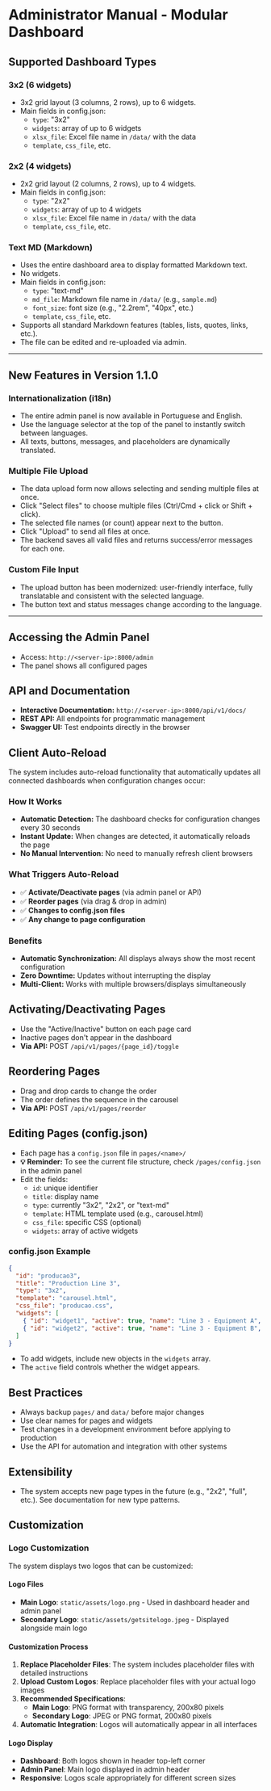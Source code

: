 # Administrator Manual - Modular Dashboard

## Supported Dashboard Types

### 3x2 (6 widgets)
- 3x2 grid layout (3 columns, 2 rows), up to 6 widgets.
- Main fields in config.json:
  - `type`: "3x2"
  - `widgets`: array of up to 6 widgets
  - `xlsx_file`: Excel file name in `/data/` with the data
  - `template`, `css_file`, etc.

### 2x2 (4 widgets)
- 2x2 grid layout (2 columns, 2 rows), up to 4 widgets.
- Main fields in config.json:
  - `type`: "2x2"
  - `widgets`: array of up to 4 widgets
  - `xlsx_file`: Excel file name in `/data/` with the data
  - `template`, `css_file`, etc.

### Text MD (Markdown)
- Uses the entire dashboard area to display formatted Markdown text.
- No widgets.
- Main fields in config.json:
  - `type`: "text-md"
  - `md_file`: Markdown file name in `/data/` (e.g., `sample.md`)
  - `font_size`: font size (e.g., "2.2rem", "40px", etc.)
  - `template`, `css_file`, etc.
- Supports all standard Markdown features (tables, lists, quotes, links, etc.).
- The file can be edited and re-uploaded via admin.

---

## New Features in Version 1.1.0

### Internationalization (i18n)
- The entire admin panel is now available in Portuguese and English.
- Use the language selector at the top of the panel to instantly switch between languages.
- All texts, buttons, messages, and placeholders are dynamically translated.

### Multiple File Upload
- The data upload form now allows selecting and sending multiple files at once.
- Click "Select files" to choose multiple files (Ctrl/Cmd + click or Shift + click).
- The selected file names (or count) appear next to the button.
- Click "Upload" to send all files at once.
- The backend saves all valid files and returns success/error messages for each one.

### Custom File Input
- The upload button has been modernized: user-friendly interface, fully translatable and consistent with the selected language.
- The button text and status messages change according to the language.

---

## Accessing the Admin Panel
- Access: `http://<server-ip>:8000/admin`
- The panel shows all configured pages

## API and Documentation
- **Interactive Documentation:** `http://<server-ip>:8000/api/v1/docs/`
- **REST API:** All endpoints for programmatic management
- **Swagger UI:** Test endpoints directly in the browser

## Client Auto-Reload

The system includes auto-reload functionality that automatically updates all connected dashboards when configuration changes occur:

### How It Works
- **Automatic Detection:** The dashboard checks for configuration changes every 30 seconds
- **Instant Update:** When changes are detected, it automatically reloads the page
- **No Manual Intervention:** No need to manually refresh client browsers

### What Triggers Auto-Reload
- ✅ **Activate/Deactivate pages** (via admin panel or API)
- ✅ **Reorder pages** (via drag & drop in admin)
- ✅ **Changes to config.json files**
- ✅ **Any change to page configuration**

### Benefits
- **Automatic Synchronization:** All displays always show the most recent configuration
- **Zero Downtime:** Updates without interrupting the display
- **Multi-Client:** Works with multiple browsers/displays simultaneously

## Activating/Deactivating Pages
- Use the "Active/Inactive" button on each page card
- Inactive pages don't appear in the dashboard
- **Via API:** POST `/api/v1/pages/{page_id}/toggle`

## Reordering Pages
- Drag and drop cards to change the order
- The order defines the sequence in the carousel
- **Via API:** POST `/api/v1/pages/reorder`

## Editing Pages (config.json)
- Each page has a `config.json` file in `pages/<name>/`
- **💡 Reminder:** To see the current file structure, check `/pages/config.json` in the admin panel
- Edit the fields:
  - `id`: unique identifier
  - `title`: display name
  - `type`: currently "3x2", "2x2", or "text-md"
  - `template`: HTML template used (e.g., carousel.html)
  - `css_file`: specific CSS (optional)
  - `widgets`: array of active widgets

### config.json Example
```json
{
  "id": "producao3",
  "title": "Production Line 3",
  "type": "3x2",
  "template": "carousel.html",
  "css_file": "producao.css",
  "widgets": [
    { "id": "widget1", "active": true, "name": "Line 3 - Equipment A", "sheet": "ModelA" },
    { "id": "widget2", "active": true, "name": "Line 3 - Equipment B", "sheet": "ModelB" }
  ]
}
```

- To add widgets, include new objects in the `widgets` array.
- The `active` field controls whether the widget appears.

## Best Practices
- Always backup `pages/` and `data/` before major changes
- Use clear names for pages and widgets
- Test changes in a development environment before applying to production
- Use the API for automation and integration with other systems

## Extensibility
- The system accepts new page types in the future (e.g., "2x2", "full", etc.). See documentation for new type patterns.

## Customization

### Logo Customization
The system displays two logos that can be customized:

#### Logo Files
- **Main Logo**: `static/assets/logo.png` - Used in dashboard header and admin panel
- **Secondary Logo**: `static/assets/getsitelogo.jpeg` - Displayed alongside main logo

#### Customization Process
1. **Replace Placeholder Files**: The system includes placeholder files with detailed instructions
2. **Upload Custom Logos**: Replace placeholder files with your actual logo images
3. **Recommended Specifications**:
   - **Main Logo**: PNG format with transparency, 200x80 pixels
   - **Secondary Logo**: JPEG or PNG format, 200x80 pixels
4. **Automatic Integration**: Logos will automatically appear in all interfaces

#### Logo Display
- **Dashboard**: Both logos shown in header top-left corner
- **Admin Panel**: Main logo displayed in admin header
- **Responsive**: Logos scale appropriately for different screen sizes 